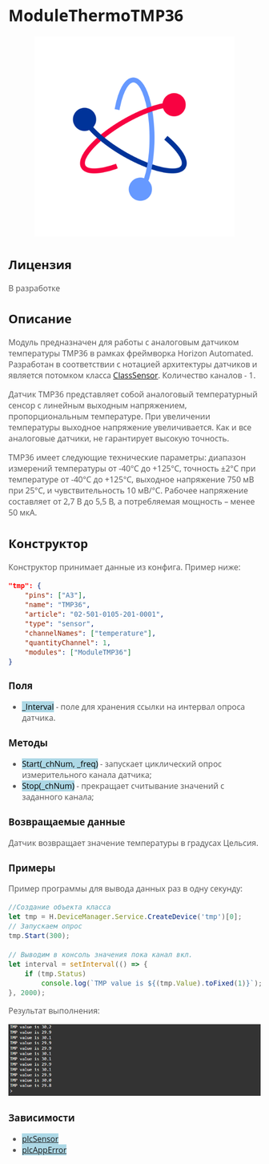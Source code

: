 <div style = "font-family: 'Open Sans', sans-serif; font-size: 16px">

# ModuleThermoTMP36

<div style = "color: #555">
    <p align="center">
    <img src="./logo.png" width="400" title="hover text">
    </p>
</div>

## Лицензия

<div style = "color: #555">
В разработке
</div>

## Описание
<div style = "color: #555">

Модуль предназначен для работы с аналоговым датчиком температуры TMP36 в рамках фреймворка Horizon Automated. Разработан в соответствии с нотацией архитектуры датчиков и является потомком класса [ClassSensor](../../plcSensor/res/README.md). Количество каналов - 1. 

Датчик TMP36 представляет собой аналоговый температурный сенсор с линейным выходным напряжением, пропорциональным температуре. При увеличении температуры выходное напряжение увеличивается. Как и все аналоговые датчики, не гарантирует высокую точность.

TMP36 имеет следующие технические параметры: диапазон измерений температуры от -40°C до +125°C, точность ±2°C при температуре от -40°C до +125°C, выходное напряжение 750 мВ при 25°C, и чувствительность 10 мВ/°C. Рабочее напряжение составляет от 2,7 В до 5,5 В, а потребляемая мощность – менее 50 мкА.

</div>

## Конструктор
<div style = "color: #555">

Конструктор принимает данные из конфига. Пример ниже:
```json
"tmp": {
    "pins": ["A3"],
    "name": "TMP36",
    "article": "02-501-0105-201-0001",
    "type": "sensor",
    "channelNames": ["temperature"],
    "quantityChannel": 1,
    "modules": ["ModuleTMP36"]
}
```
</div>

### Поля
<div style = "color: #555">

- <mark style="background-color: lightblue">_Interval</mark> - поле для хранения ссылки на интервал опроса датчика.
</div>

### Методы
<div style = "color: #555">

- <mark style="background-color: lightblue">Start(_chNum, _freq)</mark> - запускает циклический опрос измерительного канала датчика;
- <mark style="background-color: lightblue">Stop(_chNum)</mark> - прекращает считывание значений с заданного канала;
</div>

### Возвращаемые данные
<div style = "color: #555">
Датчик возвращает значение температуры в градусах Цельсия. 

</div>

### Примеры
<div style = "color: #555">
Пример программы для вывода данных раз в одну секунду:

```js
//Создание объекта класса
let tmp = H.DeviceManager.Service.CreateDevice('tmp')[0];
// Запускаем опрос 
tmp.Start(300);

// Выводим в консоль значения пока канал вкл.
let interval = setInterval(() => {
    if (tmp.Status)
        console.log(`TMP value is ${(tmp.Value).toFixed(1)}`);
}, 2000);
```
Результат выполнения:
<div align='left'>
    <img src='./example-1.png'>
</div>

</div>

### Зависимости
<div style = "color: #555">

- <mark style="background-color: lightblue">[plcSensor](../../plcSensor/res/README.md)</mark>
- <mark style="background-color: lightblue">[plcAppError](../../plcAppError/res/README.md)</mark>
</div>

</div>
